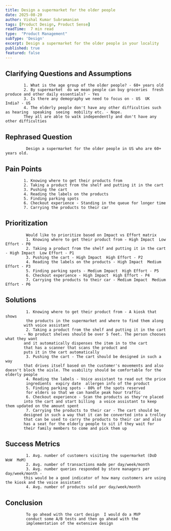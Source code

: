 ```yaml
---
title: Design a supermarket for the older people
date: 2025-08-20
author: Vishal Kumar Subramanian
tags: [Product Design, Product Sense]
readTime:  7 min read 
type:  "Product Management" 
subType: 'Design'
excerpt: Design a supermarket for the older people in your locality
published: true
featured: false
---
```


## Clarifying Questions and Assumptions 
            1. What is the age group of the older people? - 60+ years old 
            2. By supermarket  do we mean people can buy groceries  fresh produce and other daily essentials? - Yes 
            3. Is there any demography we need to focus on - US  UK  India? - US 
            4. The elderly people don't have any other difficulties such as hearing  speaking  seeing  mobility etc. - Nope. 
            They all are able to walk independently and don't have any other difficulties


## Rephrased Question 
             Design a supermarket for the older people in US who are 60+ years old.  

## Pain Points
            1. Knowing where to get their products from 
            2. Taking a product from the shelf and putting it in the cart 
            3. Pushing the cart 
            4. Reading the labels on the products 
            5. Finding parking spots 
            6. Checkout experience - Standing in the queue for longer time 
            7. Carrying the products to their car 



## Prioritization
             Would like to prioritize based on Impact vs Effort matrix  
             1. Knowing where to get their product from - High Impact  Low Effort - P0  
             2. Taking a product from the shelf and putting it in the cart - High Impact  Low Effort - P1  
             3. Pushing the cart - High Impact  High Effort - P2  
             4. Reading the labels on the products - High Impact  Medium Effort - P3  
             5. Finding parking spots - Medium Impact  High Effort - P5  
             6. Checkout experience - High Impact  High Effort - P4  
             7. Carrying the products to their car - Medium Impact  Medium Effort - P6  

## Solutions
             1. Knowing where to get their product from - A kiosk that shows 
             the products in the supermarket and where to find them along
            with voice assistant  
             2. Taking a product from the shelf and putting it in the cart 
            - No product shelves should be over 5 feet. The person chooses what they want
            and it automatically dispenses the item in to the cart 
            that has a scanner that scans the product and 
            puts it in the cart automatically  
             3. Pushing the cart - The cart should be designed in such a way
            that drives itself based on the customer's movements and also doesn't block the aisle. The usability should be comfortable for the elderly people  
             4. Reading the labels - Voice assistant to read out the price 
             ingredients  expiry date  allergen info of the product  
             5. Finding parking spots - 80% of the spots reserved 
             for elders so that we can handle peak hour traffic  
             6. Checkout experience - Scan the products as they're placed
            into the cart and start billing  a voice assistant to keep them updated on the amount spent  
             7. Carrying the products to their car - The cart should be
            designed in such a way that it can be converted into a trolley 
            that can be used to carry the products to their car and also 
            has a seat for the elderly people to sit if they wait for 
            their family members to come and pick them up  

## Success Metrics
             1. Avg. number of customers visiting the supermarket (DoD  WoW  MoM)  
             2. Avg. number of transactions made per day/week/month  
             3. Avg. number queries responded by store managers per day/week/month -
            this would be a good indicator of how many customers are using the kiosk and the voice assistant  
             4. Avg. number of products sold per day/week/month  
            
## Conclusion
             To go ahead with the cart design  I would do a MVP 
             conduct some A/B tests and then go ahead with the 
             implementation of the extensive design  
